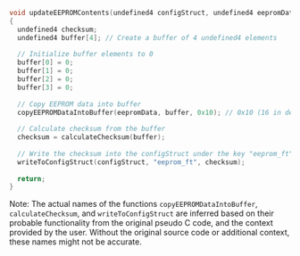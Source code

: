 ```c
void updateEEPROMContents(undefined4 configStruct, undefined4 eepromData)
{
  undefined4 checksum;
  undefined4 buffer[4]; // Create a buffer of 4 undefined4 elements
  
  // Initialize buffer elements to 0
  buffer[0] = 0;
  buffer[1] = 0;
  buffer[2] = 0;
  buffer[3] = 0;
  
  // Copy EEPROM data into buffer
  copyEEPROMDataIntoBuffer(eepromData, buffer, 0x10); // 0x10 (16 in decimal) is the size of data to copy
  
  // Calculate checksum from the buffer
  checksum = calculateChecksum(buffer);
  
  // Write the checksum into the configStruct under the key "eeprom_ft"
  writeToConfigStruct(configStruct, "eeprom_ft", checksum);
  
  return;
}
```

Note: The actual names of the functions `copyEEPROMDataIntoBuffer`, `calculateChecksum`, and `writeToConfigStruct` are inferred based on their probable functionality from the original pseudo C code, and the context provided by the user. Without the original source code or additional context, these names might not be accurate.